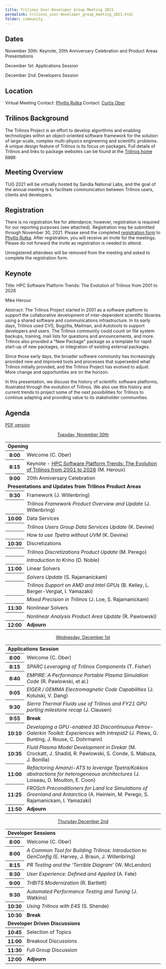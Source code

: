 ```yaml
---
title: Trilinos User-Developer Group Meeting 2021
permalink: trilinos_user-developer_group_meeting_2021.html
folder: community
---
```


## Dates

November 30th: Keynote, 20th Anniversary Celebration and Product Areas Presentations

December 1st: Applications Session

December 2nd: Developers Session


## Location

Virtual Meeting
Contact: [Phyllis Rutka](mailto:parutka@sandia.gov)
Contact: [Curtis Ober](mailto:ccober@sandia.gov)

## Trilinos Background

The Trilinos Project is an effort to develop algorithms and enabling
technologies within an object-oriented software framework for the
solution of large-scale, complex multi-physics engineering and
scientific problems.  A unique design feature of Trilinos is its
focus on packages.  Full details of Trilinos and links to package
websites can be found at the
[Trilinos home page](https://trilinos.github.io "Trilinos Home Page").

## Meeting Overview

TUG 2021 will be virtually hosted by Sandia National Labs, and
the goal of the annual meeting is to facilitate communication
between Trilinos users, clients and developers.

## Registration

There is no registration fee for attendance; however, registration
is required for our reporting purposes (see attached).  Registration
may be submitted through November 30, 2021.  Please send the completed
[registration form](pdfs/2021_Trilinos_User_Group_Meeting_Registration_Form.docx)
to [Phyllis Rutka](mailto:parutka@sandia.gov).
After registration, you will receive an invite for the meetings.
Please do not forward the invite as registration is needed to attend.

Unregistered attendees will be removed from the meeting and asked
to complete the registration form.

## Keynote

Title: HPC Software Platform Trends: The Evolution of Trilinos from 2001 to 2026

Mike Heroux

Abstract: The Trilinos Project started in 2001 as a software platform
to support the collaborative development of inter-dependent scientific
libraries using a shared software and communications infrastructure.
In its early days, Trilinos used CVS, Bugzilla, Mailman, and Autotools
to support developers and users.  The Trilinos community could count
on file system backups, training, mail lists for questions and
announcements, and more.  Trilinos also provided a "New Package"
package as a template for rapid start-up of new packages, or
integration of existing external packages.

Since those early days, the broader software community has increasingly
provided new and improved tools and processes that superseded what
Trilinos initially provided, and the Trilinos Project has evolved
to adjust.  More change and opportunities are on the horizon.

In this presentation, we discuss the history of scientific software
platforms, illustrated through the evolution of Trilinos.  We also
use this history and current trends to project some of the next
possibilities for Trilinos to continue adapting and providing value
to its stakeholder communities.

## Agenda

[PDF version](pdfs/TUG_2021_Agenda.pdf)

<p style="text-align: center;"><span style="text-decoration: underline;">Tuesday, November 30th</span></p>

<table summary="Timetable">
<tbody>
<tr><td colspan=2> <b> Opening </b>                                                                                         </td> </tr>
<tr><th><abbr>  8:00 </abbr></th>  <td> Welcome (C. Ober)                                                                   </td> </tr>
<tr><th><abbr>  8:15 </abbr></th>  <td> 
  Keynote - <a href="pages/community/trilinos_user_meetings/trilinos_user-developer_group_meeting_2021/2021-11-30/01-TUG2021-Heroux.pdf">HPC Software Platform Trends: The Evolution of Trilinos from 2001 to 2026</a> (M. Heroux)  </td> </tr>
<tr><th><abbr>  9:00 </abbr></th>  <td> 20th Anniversary Celebration                                                        </td> </tr>
<tr><td colspan=2> <b> Presentations and Updates from Trilinos Product Areas </b>                                           </td> </tr>
<tr><th><abbr>  9:30 </abbr></th>  <td> Framework (J. Willenbring)                                                          </td> </tr>
<tr><th><abbr>       </abbr></th>  <td> <em>Trilinos Framework Product Overview and Update</em>  (J. Willenbring)           </td> </tr>
<tr><th><abbr> 10:00 </abbr></th>  <td> Data Services                                                                       </td> </tr>
<tr><th><abbr>       </abbr></th>  <td> <em>Trilinos Users Group Data Services Update </em> (K. Devine)                     </td> </tr>
<tr><th><abbr>       </abbr></th>  <td> <em>How to use Tpetra without UVM</em> (K. Devine)                                  </td> </tr>
<tr><th><abbr> 10:30 </abbr></th>  <td> Discretizations                                                                     </td> </tr>
<tr><th><abbr>       </abbr></th>  <td> <em>Trilinos Discretizations Product Update </em> (M. Perego)                       </td> </tr>
<tr><th><abbr>       </abbr></th>  <td> <em>Introduction to Krino</em> (D. Noble)                                           </td> </tr>
<tr><th><abbr> 11:00 </abbr></th>  <td> Linear Solvers                                                                      </td> </tr>
<tr><th><abbr>       </abbr></th>  <td> <em>Solvers Update</em> (S. Rajamanickam)                                           </td> </tr>
<tr><th><abbr>       </abbr></th>  <td> <em>Trilinos Support on AMD and Intel GPUs </em> (B. Kelley, L. Berger-Vergiat, I. Yamazaki) </td> </tr>
<tr><th><abbr>       </abbr></th>  <td> <em>Mixed Precision in Trilinos</em> (J. Loe, S. Rajamanickam)                      </td> </tr>
<tr><th><abbr> 11:30 </abbr></th>  <td> Nonlinear Solvers                                                                   </td> </tr>
<tr><th><abbr>       </abbr></th>  <td> <em>Nonlinear Analysis Product Area Update </em> (R. Pawlowski)                     </td> </tr>
<tr><th><abbr> 12:00 </abbr></th>  <td> <b>Adjourn</b>                                                                      </td> </tr>
</tbody>
</table>


<p style="text-align: center;"><span style="text-decoration: underline;">Wednesday, December 1st</span></p>

<table summary="Timetable">
<tbody>
<tr><td colspan=2> <b> Applications Session </b>                                                                            </td> </tr>
<tr><th><abbr>  8:00 </abbr></th>  <td> Welcome (C. Ober)                                                                   </td> </tr>
<tr><th><abbr>  8:15 </abbr></th>  <td> <em>SPARC Leveraging of Trilinos Components</em> (T. Fisher)                        </td> </tr>
<tr><th><abbr>  8:40 </abbr></th>  <td> <em>EMPIRE: A Performance Portable Plasma Simulation Code</em> (R. Pawlowski, et al.)</td> </tr>
<tr><th><abbr>  9:05 </abbr></th>  <td> <em>EIGER / GEMMA Electromagnetic Code Capabilities</em>  (J. Kotulski, V. Dang)    </td> </tr>
<tr><th><abbr>  9:30 </abbr></th>  <td> <em>Sierra Thermal Fluids use of Trilinos and FY21 GPU porting milestone recap</em> (J. Clausen)</td> </tr>
<tr><th><abbr>  9:55 </abbr></th>  <td> <b>Break</b>                                                                        </td> </tr>
<tr><th><abbr> 10:10 </abbr></th>  <td> <em>Developing a GPU-enabled 3D Discontinuous Petrov-Galerkin Toolkit: Experiences with Intrepid2​</em> (J. Plews, G. Bunting, J. Rouse, C. Dohrmann)                            </td> </tr>
<tr><th><abbr> 10:35 </abbr></th>  <td> <em>Fluid Plasma Model Development in Drekar</em>  (M. Crockatt, J. Shadid, R. Pawlowski, S. Conde, S. Mabuza, J. Bonilla)  </td> </tr>
<tr><th><abbr> 11:00 </abbr></th>  <td> <em>Refactoring Amanzi-ATS to leverage Tpetra/Kokkos abstractions for heterogeneous architectures </em> (J. Loiseau, D. Moulton, E. Coon) </td> </tr>
<tr><th><abbr> 11:25 </abbr></th>  <td> <em>FROSch Preconditioners for Land Ice Simulations of Greenland and Antarctica</em> (A. Heinlein, M. Perego, S. Rajamanickam, I. Yamazaki)                    </td> </tr>
<tr><th><abbr> 11:50 </abbr></th>  <td> <b>Adjourn</b>                                                                      </td> </tr>
</tbody>
</table>


<p style="text-align: center;"><span style="text-decoration: underline;">Thursday December 2nd</span></p>

<table summary="Timetable">
<tbody>
<tr><td colspan=2> <b> Developer Sessions </b>                                                                              </td> </tr>
<tr><th><abbr>  8:00 </abbr></th>  <td> Welcome (C. Ober)                                                                   </td> </tr>
<tr><th><abbr>  8:00 </abbr></th>  <td> <em>A Common Tool for Building Trilinos: Introduction to GenConfig</em> (E. Harvey, J. Braun, J. Willenbring)                </td> </tr>
<tr><th><abbr>  8:15 </abbr></th>  <td> <em>PR Testing and the ‘Terrible Diagram’</em> (W. McLendon)                        </td> </tr>
<tr><th><abbr>  8:30 </abbr></th>  <td> <em>User Experience: Defined and Applied </em> (A. Fate)                            </td> </tr>
<tr><th><abbr>  9:00 </abbr></th>  <td> <em>TriBITS Modernization</em> (R. Bartlett)                                        </td> </tr>
<tr><th><abbr>  9:30 </abbr></th>  <td> <em>Automated Performance Testing and Tuning</em> (J. Watkins)                      </td> </tr>
<tr><th><abbr> 10:30 </abbr></th>  <td> <em>Using Trilinos with E4S</em>  (S. Shende)                                       </td> </tr>
<tr><th><abbr> 10:30 </abbr></th>  <td> <b>Break</b>                                                                        </td> </tr>
<tr><td colspan=2> <b> Developer Driven Discussions </b>                                                                    </td> </tr>
<tr><th><abbr> 10:45 </abbr></th>  <td> Selection of Topics                                                                 </td> </tr>
<tr><th><abbr> 11:00 </abbr></th>  <td> Breakout Discussions                                                                </td> </tr>
<tr><th><abbr> 11:30 </abbr></th>  <td> Full Group Discussion                                                               </td> </tr>
<tr><th><abbr> 12:00 </abbr></th>  <td> <b>Adjourn</b>                                                                      </td> </tr>
</tbody>
</table>
